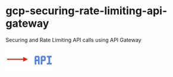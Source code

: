 # gcp-securing-rate-limiting-api-gateway
Securing and Rate Limiting API calls using API Gateway

![](img/arrow-to-right.png) ![](img/api-gateway.png) 

